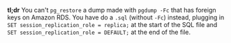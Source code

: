 

**tl;dr** You can't `pg_restore` a dump made with `pgdump -Fc` that has foreign keys on Amazon RDS.
You have do a `.sql` (without `-Fc`) instead, plugging in `SET session_replication_role = replica;`
at the start of the SQL file and `SET session_replication_role = DEFAULT;` at the end of the file.
